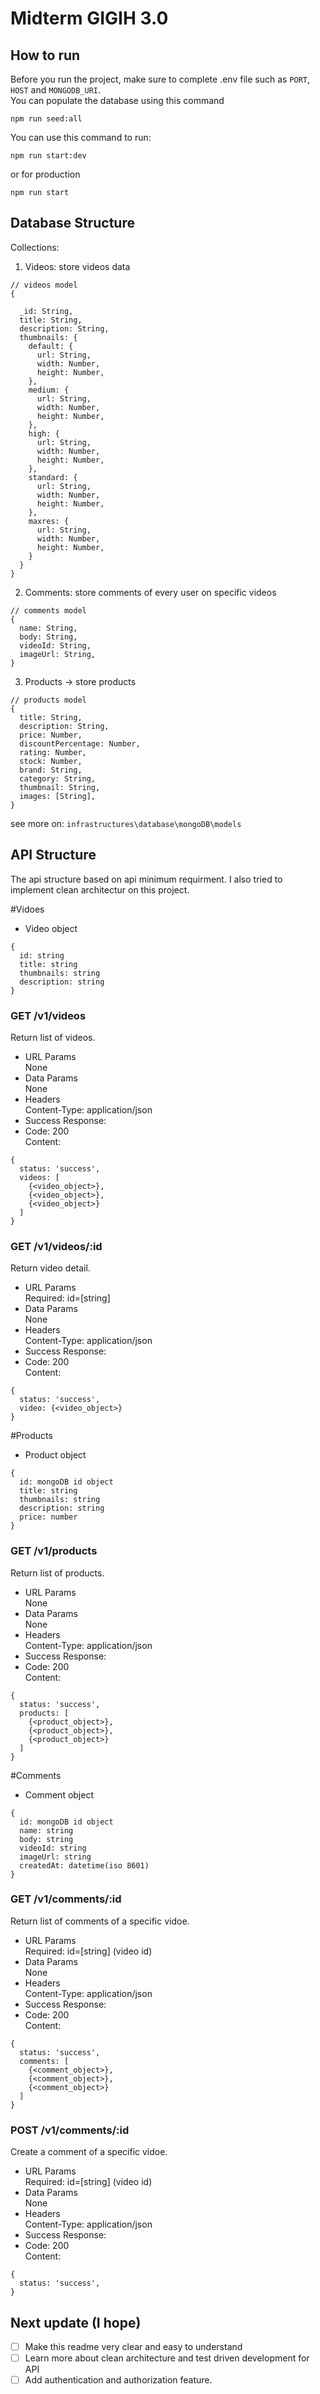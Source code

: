 # Midterm GIGIH 3.0

## How to run
Before you run the project, make sure to complete .env file such as `PORT`, `HOST` and `MONGODB_URI`. <br>
You can populate the database using this command
```
npm run seed:all
```

You can use this command to run:
```
npm run start:dev
```
or for production
```
npm run start
```

## Database Structure
Collections:
1. Videos: store videos data
```
// videos model
{

  _id: String,
  title: String,
  description: String,
  thumbnails: {
    default: {
      url: String,
      width: Number,
      height: Number,
    },
    medium: {
      url: String,
      width: Number,
      height: Number,
    },
    high: {
      url: String,
      width: Number,
      height: Number,
    },
    standard: {
      url: String,
      width: Number,
      height: Number,
    },
    maxres: {
      url: String,
      width: Number,
      height: Number,
    }
  }
}
```
2. Comments: store comments of every user on specific videos
```
// comments model
{
  name: String,
  body: String,
  videoId: String,
  imageUrl: String,
}
```
3. Products -> store products
```
// products model
{
  title: String,
  description: String,
  price: Number,
  discountPercentage: Number,
  rating: Number,
  stock: Number,
  brand: String,
  category: String,
  thumbnail: String,
  images: [String],
}
```
see more on: `infrastructures\database\mongoDB\models`

## API Structure
The api structure based on api minimum requirment. I also tried to implement clean architectur on this project.

#Vidoes
- Video object
```
{
  id: string
  title: string
  thumbnails: string
  description: string
}
```
### GET /v1/videos
Return list of videos.
- URL Params <br>
None
- Data Params <br>
None
- Headers <br>
Content-Type: application/json
- Success Response:
- Code: 200 <br>
Content:
```
{
  status: 'success',
  videos: [
    {<video_object>},
    {<video_object>},
    {<video_object>}
  ]
}
```

### GET /v1/videos/:id
Return video detail.
- URL Params <br>
Required: id=[string]
- Data Params <br>
None
- Headers <br>
Content-Type: application/json
- Success Response:
- Code: 200 <br>
Content:
```
{
  status: 'success',
  video: {<video_object>}
}
```

#Products
- Product object
```
{
  id: mongoDB id object
  title: string
  thumbnails: string
  description: string
  price: number
}
```
### GET /v1/products
Return list of products.
- URL Params <br>
None
- Data Params <br>
None
- Headers <br>
Content-Type: application/json
- Success Response:
- Code: 200 <br>
Content:
```
{
  status: 'success',
  products: [
    {<product_object>},
    {<product_object>},
    {<product_object>}
  ]
}
```

#Comments
- Comment object
```
{
  id: mongoDB id object
  name: string
  body: string
  videoId: string
  imageUrl: string
  createdAt: datetime(iso 8601)
}
```
### GET /v1/comments/:id
Return list of comments of a specific vidoe.
- URL Params <br>
  Required: id=[string] (video id)
- Data Params <br>
None
- Headers <br>
Content-Type: application/json
- Success Response:
- Code: 200 <br>
Content:
```
{
  status: 'success',
  comments: [
    {<comment_object>},
    {<comment_object>},
    {<comment_object>}
  ]
}
```

### POST /v1/comments/:id
Create a comment of a specific vidoe.
- URL Params <br>
  Required: id=[string] (video id)
- Data Params <br>
None
- Headers <br>
Content-Type: application/json
- Success Response:
- Code: 200 <br>
Content:
```
{
  status: 'success',
}
```

## Next update (I hope)
- [ ] Make this readme very clear and easy to understand
- [ ] Learn more about clean architecture and test driven development for API
- [ ] Add authentication and authorization feature.